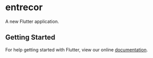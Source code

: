 # entrecor

A new Flutter application.

## Getting Started

For help getting started with Flutter, view our online
[documentation](https://flutter.io/).
